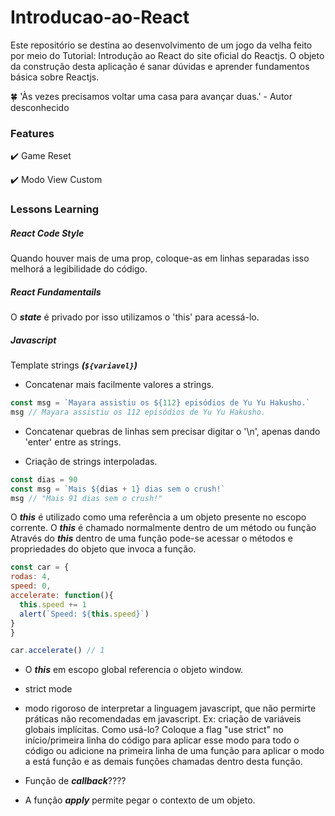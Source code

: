 # Introducao-ao-React

Este repositório se destina ao desenvolvimento de um jogo da velha feito por meio do Tutorial: Introdução ao React do site oficial do Reactjs. O objeto da construção desta aplicação é sanar dúvidas e aprender fundamentos básica sobre Reactjs.


:four_leaf_clover:  'Às vezes precisamos voltar uma casa para avançar duas.' - Autor desconhecido

### Features

:heavy_check_mark: Game Reset

:heavy_check_mark: Modo View Custom

### Lessons Learning

##### React Code Style 

Quando houver mais de uma prop, coloque-as em linhas separadas isso melhorá a legibilidade do código.

##### React Fundamentails

O ***state*** é privado por isso utilizamos o 'this' para acessá-lo.

##### Javascript

Template strings ***(`${variavel}`)***

* Concatenar mais facilmente valores a strings.
```javascript
const msg = `Mayara assistiu os ${112} episódios de Yu Yu Hakusho.`
msg // Mayara assistiu os 112 episódios de Yu Yu Hakusho.
```
* Concatenar quebras de linhas sem precisar digitar o '\n', apenas dando 'enter' entre as strings.

* Criação de strings interpoladas. 

```javascript 
const dias = 90
const msg = `Mais ${dias + 1} dias sem o crush!`
msg // "Mais 91 dias sem o crush!"
```

O ***this*** é utilizado como uma referência a um objeto presente no escopo corrente. 
O ***this*** é chamado normalmente dentro de um método ou função
Através do ***this*** dentro de uma função pode-se acessar o métodos e propriedades do objeto que invoca a função. 

```javascript
const car = {
rodas: 4,
speed: 0,
accelerate: function(){
  this.speed += 1
  alert(`Speed: ${this.speed}`)
}
} 

car.accelerate() // 1
```

* O ***this*** em escopo global referencia o objeto window.
* strict mode
* modo rigoroso de interpretar a linguagem javascript, que não permirte práticas não recomendadas em javascript. Ex: criação de variáveis globais implícitas. Como usá-lo? Coloque a flag "use strict" no início/primeira linha do código para aplicar esse modo para todo o código ou adicione na primeira linha de uma função para aplicar o modo a está função e as demais funções chamadas dentro desta função.

* Função de ***callback***????
* A função ***apply*** permite pegar o contexto de um objeto. 
